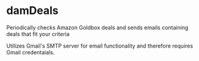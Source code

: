 # damDeals
Periodically checks Amazon Goldbox deals and sends emails containing deals that fit your criteria

Utilizes Gmail's SMTP server for email functionality and therefore requires Gmail credentaials.